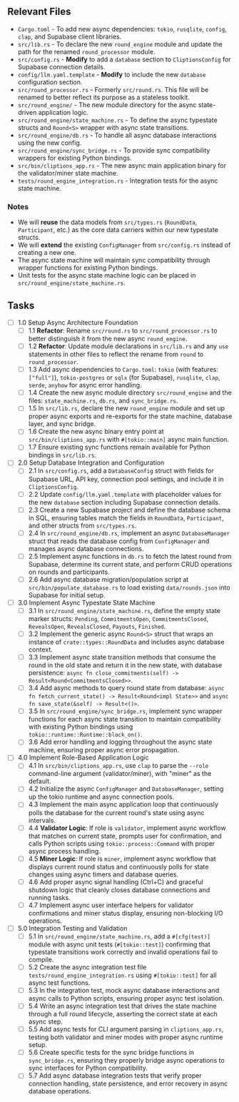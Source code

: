 ## Relevant Files

- `Cargo.toml` - To add new async dependencies: `tokio`, `rusqlite`, `config`, `clap`, and Supabase client libraries.
- `src/lib.rs` - To declare the new `round_engine` module and update the path for the renamed `round_processor` module.
- `src/config.rs` - **Modify** to add a `database` section to `CliptionsConfig` for Supabase connection details.
- `config/llm.yaml.template` - **Modify** to include the new `database` configuration section.
- `src/round_processor.rs` - Formerly `src/round.rs`. This file will be renamed to better reflect its purpose as a stateless toolkit.
- `src/round_engine/` - The new module directory for the async state-driven application logic.
- `src/round_engine/state_machine.rs` - To define the async typestate structs and `Round<S>` wrapper with async state transitions.
- `src/round_engine/db.rs` - To handle all async database interactions using the new config.
- `src/round_engine/sync_bridge.rs` - To provide sync compatibility wrappers for existing Python bindings.
- `src/bin/cliptions_app.rs` - The new async main application binary for the validator/miner state machine.
- `tests/round_engine_integration.rs` - Integration tests for the async state machine.

### Notes

- We will **reuse** the data models from `src/types.rs` (`RoundData`, `Participant`, etc.) as the core data carriers within our new typestate structs.
- We will **extend** the existing `ConfigManager` from `src/config.rs` instead of creating a new one.
- The async state machine will maintain sync compatibility through wrapper functions for existing Python bindings.
- Unit tests for the async state machine logic can be placed in `src/round_engine/state_machine.rs`.

## Tasks

- [ ] 1.0 Setup Async Architecture Foundation
  - [ ] 1.1 **Refactor**: Rename `src/round.rs` to `src/round_processor.rs` to better distinguish it from the new async `round_engine`.
  - [ ] 1.2 **Refactor**: Update module declarations in `src/lib.rs` and any `use` statements in other files to reflect the rename from `round` to `round_processor`.
  - [ ] 1.3 Add async dependencies to `Cargo.toml`: `tokio` (with features: `["full"]`), `tokio-postgres` or `sqlx` (for Supabase), `rusqlite`, `clap`, `serde`, `anyhow` for async error handling.
  - [ ] 1.4 Create the new async module directory `src/round_engine` and the files: `state_machine.rs`, `db.rs`, and `sync_bridge.rs`.
  - [ ] 1.5 In `src/lib.rs`, declare the new `round_engine` module and set up proper async exports and re-exports for the state machine, database layer, and sync bridge.
  - [ ] 1.6 Create the new async binary entry point at `src/bin/cliptions_app.rs` with `#[tokio::main]` async main function.
  - [ ] 1.7 Ensure existing sync functions remain available for Python bindings in `src/lib.rs`.

- [ ] 2.0 Setup Database Integration and Configuration
  - [ ] 2.1 In `src/config.rs`, add a `DatabaseConfig` struct with fields for Supabase URL, API key, connection pool settings, and include it in `CliptionsConfig`.
  - [ ] 2.2 Update `config/llm.yaml.template` with placeholder values for the new `database` section including Supabase connection details.
  - [ ] 2.3 Create a new Supabase project and define the database schema in SQL, ensuring tables match the fields in `RoundData`, `Participant`, and other structs from `src/types.rs`.
  - [ ] 2.4 In `src/round_engine/db.rs`, implement an async `DatabaseManager` struct that reads the database config from `ConfigManager` and manages async database connections.
  - [ ] 2.5 Implement async functions in `db.rs` to fetch the latest round from Supabase, determine its current state, and perform CRUD operations on rounds and participants.
  - [ ] 2.6 Add async database migration/population script at `src/bin/populate_database.rs` to load existing `data/rounds.json` into Supabase for initial setup.

- [ ] 3.0 Implement Async Typestate State Machine
  - [ ] 3.1 In `src/round_engine/state_machine.rs`, define the empty state marker structs: `Pending`, `CommitmentsOpen`, `CommitmentsClosed`, `RevealsOpen`, `RevealsClosed`, `Payouts`, `Finished`.
  - [ ] 3.2 Implement the generic async `Round<S>` struct that wraps an instance of `crate::types::RoundData` and includes async database context.
  - [ ] 3.3 Implement async state transition methods that consume the round in the old state and return it in the new state, with database persistence: `async fn close_commitments(self) -> Result<Round<CommitmentsClosed>>`.
  - [ ] 3.4 Add async methods to query round state from database: `async fn fetch_current_state() -> Result<Round<impl State>>` and `async fn save_state(&self) -> Result<()>`.
  - [ ] 3.5 In `src/round_engine/sync_bridge.rs`, implement sync wrapper functions for each async state transition to maintain compatibility with existing Python bindings using `tokio::runtime::Runtime::block_on()`.
  - [ ] 3.6 Add error handling and logging throughout the async state machine, ensuring proper async error propagation.

- [ ] 4.0 Implement Role-Based Application Logic
  - [ ] 4.1 In `src/bin/cliptions_app.rs`, use `clap` to parse the `--role` command-line argument (validator/miner), with "miner" as the default.
  - [ ] 4.2 Initialize the async `ConfigManager` and `DatabaseManager`, setting up the tokio runtime and async connection pools.
  - [ ] 4.3 Implement the main async application loop that continuously polls the database for the current round's state using async intervals.
  - [ ] 4.4 **Validator Logic**: If role is `validator`, implement async workflow that matches on current state, prompts user for confirmation, and calls Python scripts using `tokio::process::Command` with proper async process handling.
  - [ ] 4.5 **Miner Logic**: If role is `miner`, implement async workflow that displays current round status and continuously polls for state changes using async timers and database queries.
  - [ ] 4.6 Add proper async signal handling (Ctrl+C) and graceful shutdown logic that cleanly closes database connections and running tasks.
  - [ ] 4.7 Implement async user interface helpers for validator confirmations and miner status display, ensuring non-blocking I/O operations.

- [ ] 5.0 Integration Testing and Validation
  - [ ] 5.1 In `src/round_engine/state_machine.rs`, add a `#[cfg(test)]` module with async unit tests (`#[tokio::test]`) confirming that typestate transitions work correctly and invalid operations fail to compile.
  - [ ] 5.2 Create the async integration test file `tests/round_engine_integration.rs` using `#[tokio::test]` for all async test functions.
  - [ ] 5.3 In the integration test, mock async database interactions and async calls to Python scripts, ensuring proper async test isolation.
  - [ ] 5.4 Write an async integration test that drives the state machine through a full round lifecycle, asserting the correct state at each async step.
  - [ ] 5.5 Add async tests for CLI argument parsing in `cliptions_app.rs`, testing both validator and miner modes with proper async runtime setup.
  - [ ] 5.6 Create specific tests for the sync bridge functions in `sync_bridge.rs`, ensuring they properly bridge async operations to sync interfaces for Python compatibility.
  - [ ] 5.7 Add async database integration tests that verify proper connection handling, state persistence, and error recovery in async database operations. 